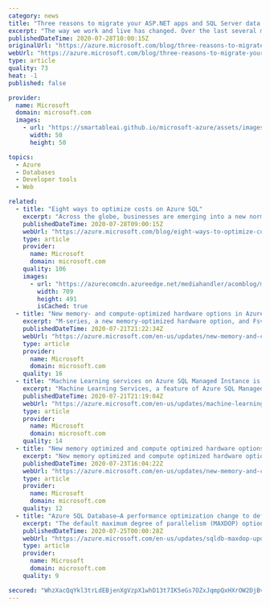 ```yaml
---
category: news
title: "Three reasons to migrate your ASP.NET apps and SQL Server data to Azure"
excerpt: "The way we work and live has changed. Over the last several months, enterprises have had to shift their strategy from physical first to digital first and accelerate their digital transformation to enable remote productivity, reduce costs, or rapidly address new opportunities."
publishedDateTime: 2020-07-28T10:00:15Z
originalUrl: "https://azure.microsoft.com/blog/three-reasons-to-migrate-your-aspnet-apps-and-sql-server-data-to-azure/"
webUrl: "https://azure.microsoft.com/blog/three-reasons-to-migrate-your-aspnet-apps-and-sql-server-data-to-azure/"
type: article
quality: 73
heat: -1
published: false

provider:
  name: Microsoft
  domain: microsoft.com
  images:
    - url: "https://smartableai.github.io/microsoft-azure/assets/images/organizations/microsoft.com-50x50.jpg"
      width: 50
      height: 50

topics:
  - Azure
  - Databases
  - Developer tools
  - Web

related:
  - title: "Eight ways to optimize costs on Azure SQL"
    excerpt: "Across the globe, businesses are emerging into a new normal, eager to restart or rebuild, but still operating in uncertain times. Optimizing costs and redirecting the spend to where it matters most is as important as ever, and many companies see the cloud as a way to control costs, build resilience and"
    publishedDateTime: 2020-07-28T09:00:15Z
    webUrl: "https://azure.microsoft.com/blog/eight-ways-to-optimize-costs-on-azure-sql/"
    type: article
    provider:
      name: Microsoft
      domain: microsoft.com
    quality: 106
    images:
      - url: "https://azurecomcdn.azureedge.net/mediahandler/acomblog/media/Default/blog/ca2b2a4f-0ac3-45a8-81e1-c8af06bd8518.jpg"
        width: 709
        height: 491
        isCached: true
  - title: "New memory- and compute-optimized hardware options in Azure SQL Database"
    excerpt: "M-series, a new memory-optimized hardware option, and Fsv2-series, a new compute-optimized hardware option, are now generally available in Azure SQL Database. "
    publishedDateTime: 2020-07-21T21:22:34Z
    webUrl: "https://azure.microsoft.com/en-us/updates/new-memory-and-computeoptimized-hardware-options-in-azure-sql-database/"
    type: article
    provider:
      name: Microsoft
      domain: microsoft.com
    quality: 16
  - title: "Machine Learning services on Azure SQL Managed Instance is in limited preview"
    excerpt: "Machine Learning Services, a feature of Azure SQL Managed Instance, provides in-database support for R and Python scripts (in limited preview)."
    publishedDateTime: 2020-07-21T21:19:04Z
    webUrl: "https://azure.microsoft.com/en-us/updates/machine-learning-services-on-azure-sql-managed-instance-is-in-limited-preview/"
    type: article
    provider:
      name: Microsoft
      domain: microsoft.com
    quality: 14
  - title: "New memory optimized and compute optimized hardware options in Azure SQL Database"
    excerpt: "New memory optimized and compute optimized hardware options are now generally available in Azure SQL Database."
    publishedDateTime: 2020-07-23T16:04:22Z
    webUrl: "https://azure.microsoft.com/en-us/updates/new-memory-and-compute-optimized-hardware-options-in-azure-sql-database-2/"
    type: article
    provider:
      name: Microsoft
      domain: microsoft.com
    quality: 12
  - title: "Azure SQL Database—A performance optimization change to default settings is coming soon"
    excerpt: "The default maximum degree of parallelism (MAXDOP) option in Azure SQL Database is changing from 0 to 8, improving workload performance and optimizing resource utilization."
    publishedDateTime: 2020-07-25T00:00:28Z
    webUrl: "https://azure.microsoft.com/en-us/updates/sqldb-maxdop-updates/"
    type: article
    provider:
      name: Microsoft
      domain: microsoft.com
    quality: 9

secured: "WhzXacQqYkl3trLdEBjenXgVzpX1whD13t7IK5eGs7OZxJqmpQxHXrOW2DjBvHHoxRwmyP3S/4j/YE/ag3kpqOSOn+QG6nIYz/SNnD0vtfdIhDhAMkJC1hwGH698uwai/V2tE1njK1g1dJnyZ957baEXyQ5K6kafLCVYEwo9SmqUZsHH5IcLXcIigWBpa+kUbPBOO9ORdYvZIK3G2YxYP8Ws82kP9GnkS4YIElTTyL7o9q17zW6ppv4CAdZJ8tTYDk/bU7jMi1EtJWw6lVcsSbDxKq5ZOrLqzlhvmo3SjFmNj4KuMo3biAW4BGJDaYerkuYUuKrakhTm/D14JYQfsJeQYCvHr/75AQ8h8w12+SI=;N/k65RRCet4M2X+ZUlZsTQ=="
---
```


